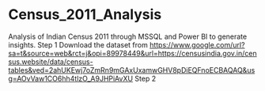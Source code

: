 # Census_2011_Analysis
Analysis of Indian Census 2011 through MSSQL and Power BI to generate insights.
Step 1
Download the dataset from https://www.google.com/url?sa=t&source=web&rct=j&opi=89978449&url=https://censusindia.gov.in/census.website/data/census-tables&ved=2ahUKEwj7oZmRn9mGAxUxamwGHV8pDiEQFnoECBAQAQ&usg=AOvVaw1CO6hh4tlzO_A9JHPiAvXU
Step 2
